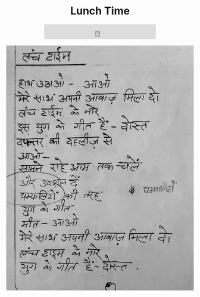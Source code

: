 <center>
<h1> Lunch Time </h1>

<iframe src="https://archive.org/embed/rastaTauMile/06_lunchTime.mp3" width="300" height="40" frameborder="0" webkitallowfullscreen="true" mozallowfullscreen="true" allowfullscreen></iframe>




![](./14_lunchTime.jpg)
</center>
